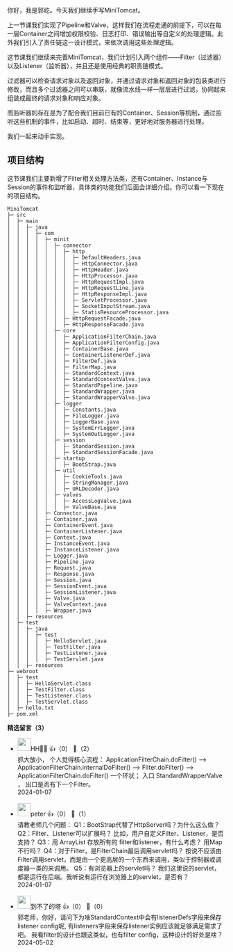 你好，我是郭屹。今天我们继续手写MiniTomcat。

上一节课我们实现了Pipeline和Valve，这样我们在流程走通的前提下，可以在每一层Container之间增加权限校验、日志打印、错误输出等自定义的处理逻辑。此外我们引入了责任链这一设计模式，来依次调用这些处理逻辑。

这节课我们继续来完善MiniTomcat，我们计划引入两个组件——Filter（过滤器）以及Listener（监听器），并且还是使用经典的职责链模式。

过滤器可以检查请求对象以及返回对象，并通过请求对象和返回对象的包装类进行修改，而且多个过滤器之间可以串联，就像流水线一样一层层进行过滤，协同起来组装成最终的请求对象和响应对象。

而监听器的存在是为了配合我们目前已有的Container、Session等机制，通过监听这些机制的事件，比如启动、超时、结束等，更好地对服务器进行处理。

我们一起来动手实现。

## 项目结构

这节课我们主要新增了Filter相关处理方法类，还有Container、Instance与Session的事件和监听器，具体类的功能我们后面会详细介绍。你可以看一下现在的项目结构。

```plain
MiniTomcat
├─ src
│  ├─ main
│  │  ├─ java
│  │  │  ├─ com
│  │  │  │  ├─ minit
│  │  │  │  │  ├─ connector
│  │  │  │  │  │  ├─ http
│  │  │  │  │  │  │  ├─ DefaultHeaders.java
│  │  │  │  │  │  │  ├─ HttpConnector.java
│  │  │  │  │  │  │  ├─ HttpHeader.java
│  │  │  │  │  │  │  ├─ HttpProcessor.java
│  │  │  │  │  │  │  ├─ HttpRequestImpl.java
│  │  │  │  │  │  │  ├─ HttpRequestLine.java
│  │  │  │  │  │  │  ├─ HttpResponseImpl.java
│  │  │  │  │  │  │  ├─ ServletProcessor.java
│  │  │  │  │  │  │  ├─ SocketInputStream.java
│  │  │  │  │  │  │  ├─ StatisResourceProcessor.java
│  │  │  │  │  │  ├─ HttpRequestFacade.java
│  │  │  │  │  │  ├─ HttpResponseFacade.java
│  │  │  │  │  ├─ core
│  │  │  │  │  │  ├─ ApplicationFilterChain.java
│  │  │  │  │  │  ├─ ApplicationFilterConfig.java
│  │  │  │  │  │  ├─ ContainerBase.java
│  │  │  │  │  │  ├─ ContainerListenerDef.java
│  │  │  │  │  │  ├─ FilterDef.java
│  │  │  │  │  │  ├─ FilterMap.java
│  │  │  │  │  │  ├─ StandardContext.java
│  │  │  │  │  │  ├─ StandardContextValve.java
│  │  │  │  │  │  ├─ StandardPipeline.java
│  │  │  │  │  │  ├─ StandardWrapper.java
│  │  │  │  │  │  ├─ StandardWrapperValve.java
│  │  │  │  │  ├─ logger
│  │  │  │  │  │  ├─ Constants.java
│  │  │  │  │  │  ├─ FileLogger.java
│  │  │  │  │  │  ├─ LoggerBase.java
│  │  │  │  │  │  ├─ SystemErrLogger.java
│  │  │  │  │  │  ├─ SystemOutLogger.java
│  │  │  │  │  ├─ session
│  │  │  │  │  │  ├─ StandardSession.java
│  │  │  │  │  │  ├─ StandardSessionFacade.java
│  │  │  │  │  ├─ startup
│  │  │  │  │  │  ├─ BootStrap.java
│  │  │  │  │  ├─ util
│  │  │  │  │  │  ├─ CookieTools.java
│  │  │  │  │  │  ├─ StringManager.java
│  │  │  │  │  │  ├─ URLDecoder.java
│  │  │  │  │  ├─ valves
│  │  │  │  │  │  ├─ AccessLogValve.java
│  │  │  │  │  │  ├─ ValveBase.java
│  │  │  │  ├─ Connector.java
│  │  │  │  ├─ Container.java
│  │  │  │  ├─ ContainerEvent.java
│  │  │  │  ├─ ContainerListener.java
│  │  │  │  ├─ Context.java
│  │  │  │  ├─ InstanceEvent.java
│  │  │  │  ├─ InstanceListener.java
│  │  │  │  ├─ Logger.java
│  │  │  │  ├─ Pipeline.java
│  │  │  │  ├─ Request.java
│  │  │  │  ├─ Response.java
│  │  │  │  ├─ Session.java
│  │  │  │  ├─ SessionEvent.java
│  │  │  │  ├─ SessionListener.java
│  │  │  │  ├─ Valve.java
│  │  │  │  ├─ ValveContext.java
│  │  │  │  ├─ Wrapper.java
│  │  ├─ resources
│  ├─ test
│  │  ├─ java
│  │  │  ├─ test
│  │  │  │  ├─ HelloServlet.java
│  │  │  │  ├─ TestFilter.java
│  │  │  │  ├─ TestListener.java
│  │  │  │  ├─ TestServlet.java
│  │  ├─ resources
├─ webroot
│  ├─ test
│  │  ├─ HelloServlet.class
│  │  ├─ TestFilter.class
│  │  ├─ TestListener.class
│  │  ├─ TestServlet.class
│  ├─ hello.txt
├─ pom.xml
```
<div><strong>精选留言（3）</strong></div><ul>
<li><img src="https://static001.geekbang.org/account/avatar/00/11/4c/6e/5435e214.jpg" width="30px"><span>HH🐷🐠</span> 👍（0） 💬（2）<div>抓大放小， 个人觉得核心流程： ApplicationFilterChain.doFilter()  --&gt;  ApplicationFilterChain.internalDoFilter()   --&gt;   Filter.doFilter()  --&gt; ApplicationFilterChain.doFilter()   一个环状； 入口 StandardWrapperValve ， 出口是否有下一个Filter。 </div>2024-01-07</li><br/><li><img src="https://static001.geekbang.org/account/avatar/00/10/25/87/f3a69d1b.jpg" width="30px"><span>peter</span> 👍（0） 💬（1）<div>请教老师几个问题：
Q1：BootStrap代替了HttpServer吗？为什么这么做？
Q2：Filter、Listener可以扩展吗？
比如，用户自定义Filter、Listener，是否支持？
Q3：用 ArrayList 存放所有的 filter和listener，有什么考虑？
用Map不行吗？
Q4：对于Filter，是FilterChain最后调用servlet吗？
按说不应该由Filter调用servlet，而是由一个更高层的一个东西来调用，类似于控制器或调度器一类的来调用。
Q5：有浏览器上的servlet吗？
我们这里说的servlet，都是运行在后端。我听说有运行在浏览器上的servlet，是否有？</div>2024-01-07</li><br/><li><img src="https://static001.geekbang.org/account/avatar/00/13/33/7a/ac307bfc.jpg" width="30px"><span>到不了的塔</span> 👍（0） 💬（0）<div>郭老师，你好，请问下为啥StandardContext中会有listenerDefs字段来保存listener config呢, 有listeners字段来保存listener实例应该就足够满足需求了吧。 
我看filter的设计也跟这类似，也有filter config，这种设计的好处是啥？</div>2024-05-02</li><br/>
</ul>